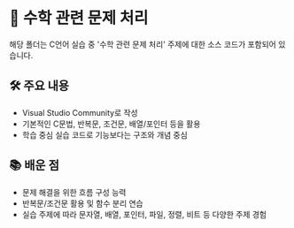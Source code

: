# 📁 수학 관련 문제 처리

해당 폴더는 C언어 실습 중 '수학 관련 문제 처리' 주제에 대한 소스 코드가 포함되어 있습니다.

## 🛠 주요 내용
- Visual Studio Community로 작성
- 기본적인 C문법, 반복문, 조건문, 배열/포인터 등을 활용
- 학습 중심 실습 코드로 기능보다는 구조와 개념 중심

## 📚 배운 점
- 문제 해결을 위한 흐름 구성 능력
- 반복문/조건문 활용 및 함수 분리 연습
- 실습 주제에 따라 문자열, 배열, 포인터, 파일, 정렬, 비트 등 다양한 주제 경험


